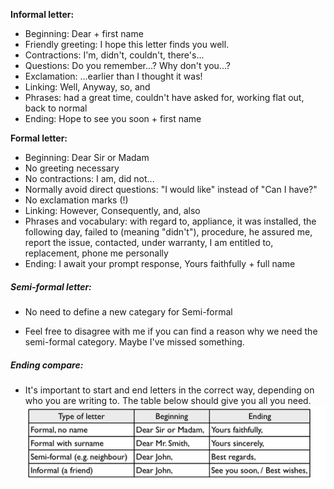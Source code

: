 **Informal letter:**

* Beginning: Dear + first name
* Friendly greeting: I hope this letter finds you well.
* Contractions: I'm, didn't, couldn't, there's...
* Questions: Do you remember...? Why don't you...?
* Exclamation: ...earlier than I thought it was!
* Linking: Well, Anyway, so, and
* Phrases: had a great time, couldn't have asked for, working flat out, back to normal
* Ending: Hope to see you soon + first name

**Formal letter:**

* Beginning: Dear Sir or Madam
* No greeting necessary
* No contractions: I am, did not...
* Normally avoid direct questions: "I would like" instead of "Can I have?"
* No exclamation marks \(!\)
* Linking: However, Consequently, and, also
* Phrases and vocabulary: with regard to, appliance, it was installed, the following day, failed to \(meaning "didn't"\), procedure, he assured me, report the issue, contacted, under warranty, I am entitled to, replacement, phone me personally
* Ending: I await your prompt response, Yours faithfully + full name

##### Semi-formal letter:

* No need to define a new categary for Semi-formal


* Feel free to disagree with me if you can find a reason why we need the semi-formal category. Maybe I've missed something.


##### Ending compare:

* It's important to start and end letters in the correct way, depending on who you are writing to. The table below should give you all you need.
  ![](/assets/ending.png)

